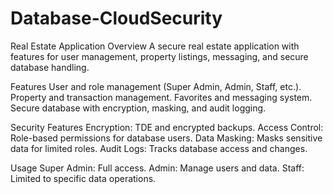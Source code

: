 # Database-CloudSecurity

Real Estate Application
Overview
A secure real estate application with features for user management, property listings, messaging, and secure database handling.

Features
User and role management (Super Admin, Admin, Staff, etc.).
Property and transaction management.
Favorites and messaging system.
Secure database with encryption, masking, and audit logging.

Security Features
Encryption: TDE and encrypted backups.
Access Control: Role-based permissions for database users.
Data Masking: Masks sensitive data for limited roles.
Audit Logs: Tracks database access and changes.

Usage
Super Admin: Full access.
Admin: Manage users and data.
Staff: Limited to specific data operations.
